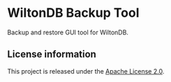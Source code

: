 WiltonDB Backup Tool
===========================

Backup and restore GUI tool for WiltonDB.

License information
-------------------

This project is released under the [Apache License 2.0](http://www.apache.org/licenses/LICENSE-2.0).
